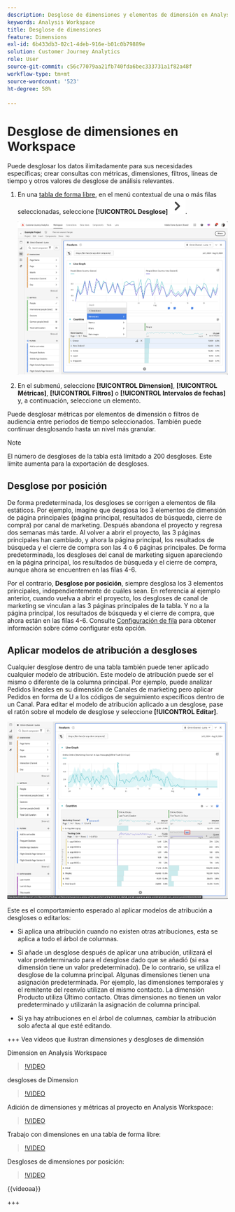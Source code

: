 ```yaml
---
description: Desglose de dimensiones y elementos de dimensión en Analysis Workspace.
keywords: Analysis Workspace
title: Desglose de dimensiones
feature: Dimensions
exl-id: 6b433db3-02c1-4deb-916e-b01c0b79889e
solution: Customer Journey Analytics
role: User
source-git-commit: c56c77079aa21fb740fda6bec333731a1f82a48f
workflow-type: tm+mt
source-wordcount: '523'
ht-degree: 58%

---
```


# Desglose de dimensiones en Workspace

Puede desglosar los datos ilimitadamente para sus necesidades específicas; crear consultas con métricas, dimensiones, filtros, líneas de tiempo y otros valores de desglose de análisis relevantes.

1. En una [tabla de forma libre](/help/analysis-workspace/visualizations/freeform-table/freeform-table.md), en el menú contextual de una o más filas seleccionadas, seleccione **[!UICONTROL Desglose]** ![ChevronRight](/help/assets/icons/ChevronRight.svg).

   ![Resultado del paso que muestra la selección de Crear alerta a partir de la selección.](assets/breakdown.png)

1. En el submenú, seleccione **[!UICONTROL Dimension]**, **[!UICONTROL Métricas]**, **[!UICONTROL Filtros]** o **[!UICONTROL Intervalos de fechas]** y, a continuación, seleccione un elemento.

Puede desglosar métricas por elementos de dimensión o filtros de audiencia entre periodos de tiempo seleccionados. También puede continuar desglosando hasta un nivel más granular.

>[!NOTE]
>
>El número de desgloses de la tabla está limitado a 200 desgloses. Este límite aumenta para la exportación de desgloses.

## Desglose por posición

De forma predeterminada, los desgloses se corrigen a elementos de fila estáticos. Por ejemplo, imagine que desglosa los 3 elementos de dimensión de página principales (página principal, resultados de búsqueda, cierre de compra) por canal de marketing. Después abandona el proyecto y regresa dos semanas más tarde. Al volver a abrir el proyecto, las 3 páginas principales han cambiado, y ahora la página principal, los resultados de búsqueda y el cierre de compra son las 4 o 6 páginas principales. De forma predeterminada, los desgloses del canal de marketing siguen apareciendo en la página principal, los resultados de búsqueda y el cierre de compra, aunque ahora se encuentren en las filas 4-6.

Por el contrario, **Desglose por posición**, siempre desglosa los 3 elementos principales, independientemente de cuáles sean. En referencia al ejemplo anterior, cuando vuelva a abrir el proyecto, los desgloses de canal de marketing se vinculan a las 3 páginas principales de la tabla. Y no a la página principal, los resultados de búsqueda y el cierre de compra, que ahora están en las filas 4-6. Consulte [Configuración de fila](/help/analysis-workspace/visualizations/freeform-table/column-row-settings/table-settings.md) para obtener información sobre cómo configurar esta opción.



## Aplicar modelos de atribución a desgloses

Cualquier desglose dentro de una tabla también puede tener aplicado cualquier modelo de atribución. Este modelo de atribución puede ser el mismo o diferente de la columna principal. Por ejemplo, puede analizar Pedidos lineales en su dimensión de Canales de marketing pero aplicar Pedidos en forma de U a los códigos de seguimiento específicos dentro de un Canal. Para editar el modelo de atribución aplicado a un desglose, pase el ratón sobre el modelo de desglose y seleccione **[!UICONTROL Editar]**.

![Comparación de atribución de pedidos que muestra la configuración de desglose](assets/breakdown-attribution.png)

Este es el comportamiento esperado al aplicar modelos de atribución a desgloses o editarlos:

* Si aplica una atribución cuando no existen otras atribuciones, esta se aplica a todo el árbol de columnas.

* Si añade un desglose después de aplicar una atribución, utilizará el valor predeterminado para el desglose dado que se añadió (si esa dimensión tiene un valor predeterminado). De lo contrario, se utiliza el desglose de la columna principal. Algunas dimensiones tienen una asignación predeterminada. Por ejemplo, las dimensiones temporales y el remitente del reenvío utilizan el mismo contacto. La dimensión Producto utiliza Último contacto. Otras dimensiones no tienen un valor predeterminado y utilizarán la asignación de columna principal.

* Si ya hay atribuciones en el árbol de columnas, cambiar la atribución solo afecta al que esté editando.

+++ Vea vídeos que ilustran dimensiones y desgloses de dimensión

Dimension en Analysis Workspace

>[!VIDEO](https://video.tv.adobe.com/v/23971)

desgloses de Dimension

>[!VIDEO](https://video.tv.adobe.com/v/23969)

Adición de dimensiones y métricas al proyecto en Analysis Workspace:

>[!VIDEO](https://video.tv.adobe.com/v/30606)

Trabajo con dimensiones en una tabla de forma libre:

>[!VIDEO](https://video.tv.adobe.com/v/40179)

Desgloses de dimensiones por posición:

>[!VIDEO](https://video.tv.adobe.com/v/24033)

{{videoaa}}

+++
